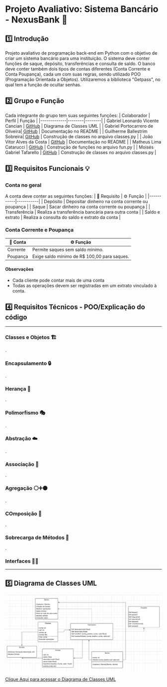 # Projeto Avaliativo: Sistema Bancário - NexusBank 💸
## 1️⃣ Introdução
Projeto avaliativo de programação back-end em Python com o objetivo de criar um sistema bancário para uma instituição. O sistema deve conter funções de saque, depósito, transferências e consulta de saldo. O banco deve conter também dois tipos de contas diferentes (Conta Corrente e Conta Poupança), cada um com suas regras, sendo utilizado POO (Programação Orientada a Objetos). Utilizaremos a biblioteca "Getpass", no qual tem a função de ocultar senhas.
## 2️⃣ Grupo e Função
Cada integrante do grupo tem suas seguintes funções:
| Colaborador | Perfil | Função |
|-------------|--------|--------|
| Gabriel Leonardo Vicente Cancian | [GitHub](https://github.com/GabrielLeonardoVC) | Diagrama de Classes UML |
| Gabriel Portocarrero de Oliveira| [GitHub](https://github.com/GabrielPortocarrero) | Documentação no README |
| Guilherme Ballestrim Sobreira| [GitHub](https://github.com/GuilhermeBallestrim) | Construção de classes no arquivo classes.py |
| João Vitor Alves da Costa  | [GitHub](https://github.com/Joaovacosta) | Documentação no README |
| Matheus Lima Catarucci | [GitHub](https://github.com/MatheusCatarucci) | Construção de funções no arquivo fun.py |
| Moisés Gabriel Tafarello | [GitHub](https://github.com/MoisesTafarello) | Construção de classes no arquivo classes.py |
## 3️⃣ Requisitos Funcionais 💡
### Conta no geral
A conta deve conter as seguintes funções:
| 🧩 Requisito | ⚙ Função |
|-----------|-----------|
| Depósito | Depositar dinheiro na conta corrente ou poupança |
| Saque | Sacar dinheiro na conta corrente ou poupança |
| Transferência | Realiza a transferência bancária para outra conta |
| Saldo e extrato | Realiza a consulta do saldo e extrato da conta |
### Conta Corrente e Poupança
| 👥 Conta | ⚙ Função |
|---------|---------|
| Corrente | Permite saques sem saldo mínimo. |
| Poupança | Exige saldo mínimo de R$ 100,00 para saques. |
#### Observações
- Cada cliente pode contar mais de uma conta
- Todas as operações devem ser registradas em um extrato vinculado à conta.

## 4️⃣ Requisitos Técnicos - POO/Explicação do código
---
### Classes e Objetos 🏗️
.
### Encapsulamento 🔒
.
### Herança 🧬
.
### Polimorfismo 🎭
.
### Abstração ☁️
.
### Associação 🔗
.
### Agregação ⚪➕⚫
.
### COmposição 🧱
.
### Sobrecarga de Métodos 🔁
.
### Interfaces 🧠💬
---

## 5️⃣ Diagrama de Classes UML

![alt text](image-1.png)

[Clique Aqui para acessar o Diagrama de Classes UML](https://lucid.app/lucidchart/fea066e8-6598-4cda-8514-896bf2a63cd4/edit?invitationId=inv_adee2969-7860-4abe-8ec9-08f3c9c67542&page=0_0#)




